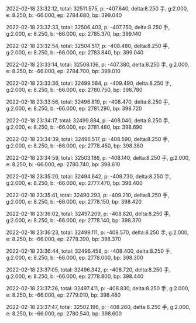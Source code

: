 2022-02-18 23:32:12, total: 32511.575, p: -407.640, delta:8.250 手, g:2.000, e: 8.250, b: -66.000, ep: 2784.680, bp: 399.040

2022-02-18 23:32:33, total: 32506.403, p: -407.750, delta:8.250 手, g:2.000, e: 8.250, b: -66.000, ep: 2785.370, bp: 399.140

2022-02-18 23:32:54, total: 32504.517, p: -408.480, delta:8.250 手, g:2.000, e: 8.250, b: -66.000, ep: 2783.840, bp: 399.040

2022-02-18 23:33:14, total: 32508.136, p: -407.380, delta:8.250 手, g:2.000, e: 8.250, b: -66.000, ep: 2784.700, bp: 399.010

2022-02-18 23:33:36, total: 32499.584, p: -409.490, delta:8.250 手, g:2.000, e: 8.250, b: -66.000, ep: 2780.750, bp: 398.780

2022-02-18 23:33:56, total: 32496.819, p: -408.470, delta:8.250 手, g:2.000, e: 8.250, b: -66.000, ep: 2781.290, bp: 398.720

2022-02-18 23:34:17, total: 32499.884, p: -408.040, delta:8.250 手, g:2.000, e: 8.250, b: -66.000, ep: 2781.480, bp: 398.690

2022-02-18 23:34:39, total: 32496.517, p: -408.590, delta:8.250 手, g:2.000, e: 8.250, b: -66.000, ep: 2778.450, bp: 398.380

2022-02-18 23:34:59, total: 32503.186, p: -408.140, delta:8.250 手, g:2.000, e: 8.250, b: -66.000, ep: 2780.740, bp: 398.610

2022-02-18 23:35:20, total: 32494.642, p: -409.730, delta:8.250 手, g:2.000, e: 8.250, b: -66.000, ep: 2777.470, bp: 398.400

2022-02-18 23:35:41, total: 32490.293, p: -409.210, delta:8.250 手, g:2.000, e: 8.250, b: -66.000, ep: 2778.150, bp: 398.420

2022-02-18 23:36:02, total: 32497.209, p: -408.820, delta:8.250 手, g:2.000, e: 8.250, b: -66.000, ep: 2778.140, bp: 398.370

2022-02-18 23:36:23, total: 32499.111, p: -408.570, delta:8.250 手, g:2.000, e: 8.250, b: -66.000, ep: 2778.390, bp: 398.370

2022-02-18 23:36:44, total: 32496.458, p: -408.400, delta:8.250 手, g:2.000, e: 8.250, b: -66.000, ep: 2778.000, bp: 398.300

2022-02-18 23:37:05, total: 32496.342, p: -408.720, delta:8.250 手, g:2.000, e: 8.250, b: -66.000, ep: 2778.800, bp: 398.440

2022-02-18 23:37:26, total: 32497.411, p: -408.830, delta:8.250 手, g:2.000, e: 8.250, b: -66.000, ep: 2779.010, bp: 398.480

2022-02-18 23:37:47, total: 32502.196, p: -408.260, delta:8.250 手, g:2.000, e: 8.250, b: -66.000, ep: 2780.540, bp: 398.600